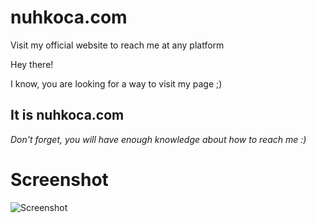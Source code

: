 # nuhkoca.com
Visit my official website to reach me at any platform

Hey there!

I know, you are looking for a way to visit my page ;)

## It is nuhkoca.com

*Don't forget, you will have enough knowledge about how to reach me :)*

# Screenshot

![Screenshot](https://i.imgur.com/zP2dvTa.png)
